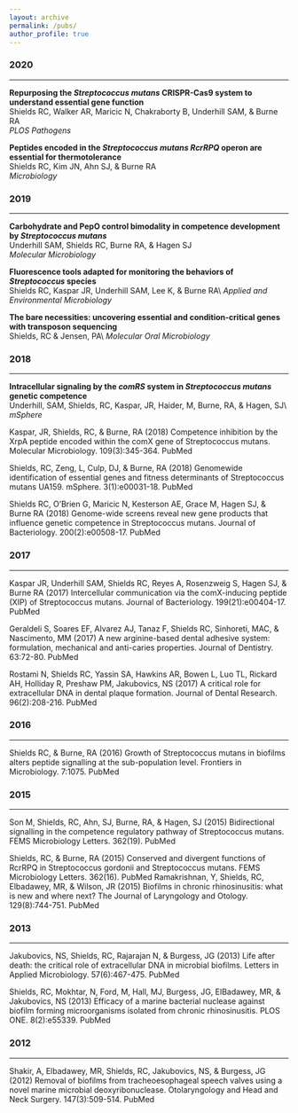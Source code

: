 ```yaml
---
layout: archive
permalink: /pubs/
author_profile: true
---
```


<script type='text/javascript' src='https://d1bxh8uas1mnw7.cloudfront.net/assets/embed.js'></script>

### 2020
---
**Repurposing the *Streptococcus mutans* CRISPR-Cas9 system to understand essential gene function**\
Shields RC, Walker AR, Maricic N, Chakraborty B, Underhill SAM, & Burne RA\
*PLOS Pathogens* 
<div class='altmetric-embed' data-doi="10.1371/journal.ppat.1008344"></div>

**Peptides encoded in the *Streptococcus mutans RcrRPQ* operon are essential for thermotolerance**\
Shields RC, Kim JN, Ahn SJ, & Burne RA\
*Microbiology* 
<div class='altmetric-embed' data-doi="10.1099/mic.0.000887"></div>

### 2019
---
**Carbohydrate and PepO control bimodality in competence development by *Streptococcus mutans***\
Underhill SAM, Shields RC, Burne RA, & Hagen SJ\
*Molecular Microbiology*
<div class='altmetric-embed' data-doi="10.1111/mmi.14367"></div>

**Fluorescence tools adapted for monitoring the behaviors of *Streptococcus* species**\
Shields RC, Kaspar JR, Underhill SAM, Lee K, & Burne RA\ 
*Applied and Environmental Microbiology*
<div class='altmetric-embed' data-doi="10.1128/AEM.00620-19"></div>

**The bare necessities: uncovering essential and condition-critical genes with transposon sequencing**\
Shields, RC & Jensen, PA\ 
*Molecular Oral Microbiology*
<div class='altmetric-embed' data-doi="10.1111/omi.12256"></div>

### 2018
---
**Intracellular signaling by the *comRS* system in *Streptococcus mutans* genetic competence**\
Underhill, SAM, Shields, RC, Kaspar, JR, Haider, M, Burne, RA, & Hagen, SJ\ 
*mSphere*
<div class='altmetric-embed' data-doi="10.1128/mSphere.00444-18"></div>

Kaspar, JR, Shields, RC, & Burne, RA (2018) Competence inhibition by the XrpA peptide encoded within the comX gene of Streptococcus mutans. Molecular Microbiology. 109(3):345-364. PubMed

Shields, RC, Zeng, L, Culp, DJ, & Burne, RA (2018) Genomewide identification of essential genes and fitness determinants of Streptococcus mutans UA159. mSphere. 3(1):e00031-18. PubMed 

Shields RC, O’Brien G, Maricic N, Kesterson AE, Grace M, Hagen SJ, & Burne RA (2018) Genome-wide screens reveal new gene products that influence genetic competence in Streptococcus mutans. Journal of Bacteriology. 200(2):e00508-17. PubMed

### 2017
---

Kaspar JR, Underhill SAM, Shields RC, Reyes A, Rosenzweig S, Hagen SJ, & Burne RA (2017) Intercellular communication via the comX-inducing peptide (XIP) of Streptococcus mutans. Journal of Bacteriology. 199(21):e00404-17. PubMed   

Geraldeli S, Soares EF, Alvarez AJ, Tanaz F, Shields RC, Sinhoreti, MAC, & Nascimento, MM (2017) A new arginine-based dental adhesive system: formulation, mechanical and anti-caries properties. Journal of Dentistry. 63:72-80. PubMed

Rostami N, Shields RC, Yassin SA, Hawkins AR, Bowen L, Luo TL, Rickard AH, Holliday R, Preshaw PM, Jakubovics, NS (2017) A critical role for extracellular DNA in dental plaque formation. Journal of Dental Research. 96(2):208-216. PubMed

### 2016
---

Shields RC, & Burne, RA (2016) Growth of Streptococcus mutans in biofilms alters peptide signalling at the sub-population level. Frontiers in Microbiology. 7:1075. PubMed

### 2015
---

Son M, Shields, RC, Ahn, SJ, Burne, RA, & Hagen, SJ (2015) Bidirectional signalling in the competence regulatory pathway of Streptococcus mutans. FEMS Microbiology Letters. 362(19). PubMed

Shields, RC, & Burne, RA (2015) Conserved and divergent functions of RcrRPQ in Streptococcus gordonii and Streptococcus mutans. FEMS Microbiology Letters. 362(16). PubMed
Ramakrishnan, Y, Shields, RC, Elbadawey, MR, & Wilson, JR (2015) Biofilms in chronic rhinosinusitis: what is new and where next? The Journal of Laryngology and Otology. 129(8):744-751. PubMed

### 2013
---

Jakubovics, NS, Shields, RC, Rajarajan N, & Burgess, JG (2013) Life after death: the critical role of extracellular DNA in microbial biofilms. Letters in Applied Microbiology. 57(6):467-475. PubMed

Shields, RC, Mokhtar, N, Ford, M, Hall, MJ, Burgess, JG, ElBadawey, MR, & Jakubovics, NS (2013) Efficacy of a marine bacterial nuclease against biofilm forming microorganisms isolated from chronic rhinosinusitis. PLOS ONE. 8(2):e55339. PubMed

### 2012
---

Shakir, A, Elbadawey, MR, Shields, RC, Jakubovics, NS, & Burgess, JG (2012) Removal of biofilms from tracheoesophageal speech valves using a novel marine microbial deoxyribonuclease. Otolaryngology and Head and Neck Surgery. 147(3):509-514. PubMed
